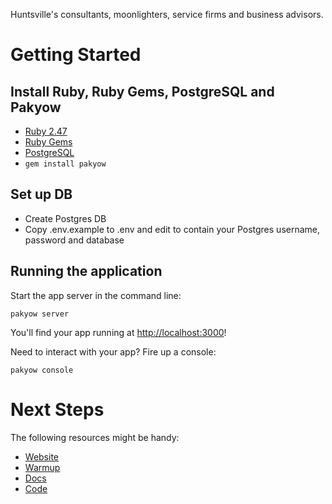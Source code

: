Huntsville's consultants, moonlighters, service firms and business advisors.

# Getting Started

## Install Ruby, Ruby Gems, PostgreSQL and Pakyow

- [Ruby 2.47](http://www.ruby-lang.org/en/downloads/)
- [Ruby Gems](http://rubygems.org/pages/download)
- [PostgreSQL](http://www.postgresql.org/)
- `gem install pakyow`

## Set up DB

- Create Postgres DB
- Copy .env.example to .env and edit to contain your Postgres username, password and database

## Running the application

Start the app server in the command line:

  `pakyow server`

You'll find your app running at [http://localhost:3000](http://localhost:3000)!

Need to interact with your app? Fire up a console:

  `pakyow console`

# Next Steps

The following resources might be handy:

- [Website](http://pakyow.com)
- [Warmup](http://pakyow.com/warmup)
- [Docs](http://pakyow.com/docs)
- [Code](http://github.com/metabahn/pakyow)

